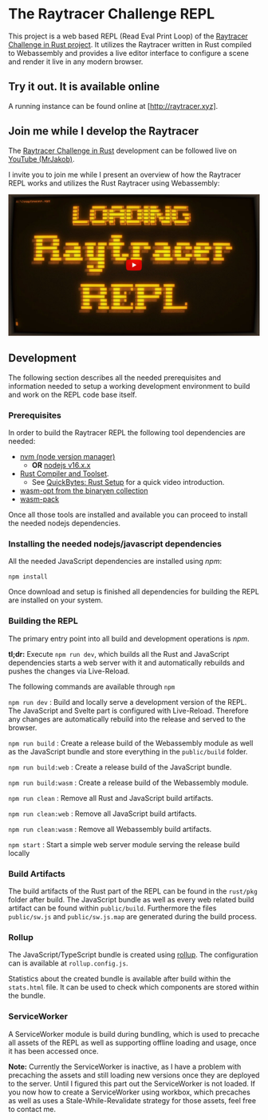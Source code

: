# The Raytracer Challenge REPL

This project is a web based REPL (Read Eval Print Loop) of the [Raytracer Challenge in Rust project](https://github.com/jakobwesthoff/the_ray_tracer_challenge_in_rust). It utilizes the Raytracer written in Rust compiled to Webassembly and provides a live editor interface to configure a scene and render it live in any modern browser.

## Try it out. It is available online

A running instance can be found online at [http://raytracer.xyz].

## Join me while I develop the Raytracer

The [Raytracer Challenge in Rust](https://github.com/jakobwesthoff/the_ray_tracer_challenge_in_rust) development can be followed live on [YouTube (MrJakob)](https://www.youtube.com/channel/UC-2w7N7aCqs_QclGUtXkSqg).

I invite you to join me while I present an overview of how the Raytracer REPL works and utilizes the Rust Raytracer using Webassembly:

[![Join me while I present how the REPL and Webassembly integration was built](share/youtube_link.jpg)]()

## Development

The following section describes all the needed prerequisites and information needed to setup a working development environment to build and work on the REPL code base itself.

### Prerequisites

In order to build the Raytracer REPL the following tool dependencies are needed:

* [nvm (node version manager)](https://github.com/nvm-sh/nvm)
  * **OR** [nodejs v16.x.x](https://nodejs.org/en/)
* [Rust Compiler and Toolset](https://www.rust-lang.org/tools/install).
  * See [QuickBytes: Rust Setup](https://youtu.be/Xc_dDtJzpk4) for a quick video introduction.
* [wasm-opt from the binaryen collection](https://github.com/WebAssembly/binaryen)
* [wasm-pack](https://github.com/rustwasm/wasm-pack)

Once all those tools are installed and available you can proceed to install the needed nodejs dependencies.

### Installing the needed nodejs/javascript dependencies

All the needed JavaScript dependencies are installed using *npm*:

```shell
npm install
```

Once download and setup is finished all dependencies for building the REPL are installed on your system.

### Building the REPL

The primary entry point into all build and development operations is *npm*.

**tl;dr:** Execute `npm run dev`, which builds all the Rust and JavaScript dependencies starts a web server with it and automatically rebuilds and pushes the changes via Live-Reload.

The following commands are available through `npm`

`npm run dev`
: Build and locally serve a development version of the REPL. The JavaScript and Svelte part is configured with Live-Reload. Therefore any changes are automatically rebuild into the release and served to the browser.

`npm run build`
: Create a release build of the Webassembly module as well as the JavaScript bundle and store everything in the `public/build` folder.

`npm run build:web`
: Create a release build of the JavaScript bundle.

`npm run build:wasm`
: Create a release build of the Webassembly module.

`npm run clean`
: Remove all Rust and JavaScript build artifacts.

`npm run clean:web`
: Remove all JavaScript build artifacts.

`npm run clean:wasm`
: Remove all Webassembly build artifacts.

`npm start`
: Start a simple web server module serving the release build locally

### Build Artifacts

The build artifacts of the Rust part of the REPL can be found in the `rust/pkg` folder after build. The JavaScript bundle as well as every web related build artifact can be found within `public/build`. Furthermore the files `public/sw.js` and `public/sw.js.map` are generated during the build process.

### Rollup

The JavaScript/TypeScript bundle is created using [rollup](https://rollupjs.org/guide/en/). The configuration can is available at `rollup.config.js`.

Statistics about the created bundle is available after build within the `stats.html` file. It can be used to check which components are stored within the bundle.

### ServiceWorker

A ServiceWorker module is build during bundling, which is used to precache all assets of the REPL as well as supporting offline loading and usage, once it has been accessed once.

**Note:** Currently the ServiceWorker is inactive, as I have a problem with precaching the assets and still loading new versions once they are deployed to the server. Until I figured this part out the ServiceWorker is not loaded. If you now how to create a ServiceWorker using workbox, which precaches as well as uses a Stale-While-Revalidate strategy for those assets, feel free to contact me.
